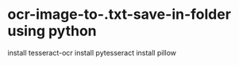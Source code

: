 # ocr-image-to-.txt-save-in-folder using python
install tesseract-ocr
install pytesseract
install pillow
